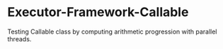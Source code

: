 # Executor-Framework-Callable

Testing Callable class by computing arithmetic progression with parallel threads.
